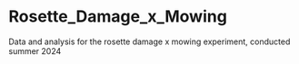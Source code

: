 # Rosette_Damage_x_Mowing
Data and analysis for the rosette damage x mowing experiment, conducted summer 2024
